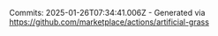 Commits: 2025-01-26T07:34:41.006Z - Generated via https://github.com/marketplace/actions/artificial-grass
<br>
